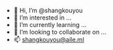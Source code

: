 - 👋 Hi, I’m @shangkouyou
- 👀 I’m interested in ...
- 🌱 I’m currently learning ...
- 💞️ I’m looking to collaborate on ...
- 📫 shangkouyou@aile.ml

<!---
shangkouyou/shangkouyou is a ✨ special ✨ repository because its `README.md` (this file) appears on your GitHub profile.
You can click the Preview link to take a look at your changes.
--->
